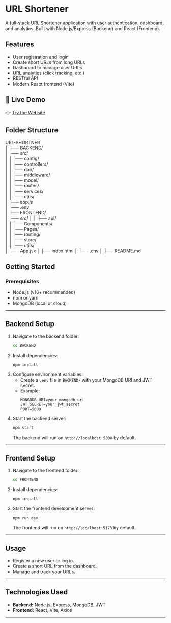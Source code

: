# URL Shortener

A full-stack URL Shortener application with user authentication, dashboard, and analytics. Built with Node.js/Express (Backend) and React (Frontend).

## Features
- User registration and login
- Create short URLs from long URLs
- Dashboard to manage user URLs
- URL analytics (click tracking, etc.)
- RESTful API
- Modern React frontend (Vite)

## 🚀 Live Demo
👉 [Try the Website](https://url-shortner-ochre-phi.vercel.app/)   

## Folder Structure
URL-SHORTNER  
│
├── BACKEND/              
│   ├── src/  
│   │   ├── config/      
│   │   ├── controllers/   
│   │   ├── dao/          
│   │   ├── middleware/   
│   │   ├── model/        
│   │   ├── routes/       
│   │   ├── services/      
│   │   └── utils/        
│   ├── app.js             
│   └── .env              
│
├── FRONTEND/             
│   ├── src/
│   │   ├── api/           
│   │   ├── Components/    
│   │   ├── Pages/         
│   │   ├── routing/     
│   │   ├── store/        
│   │   └── utils/         
│   ├── App.jsx
│   ├── index.html
│   └── .env
│
├── README.md
  
  
## Getting Started

### Prerequisites
- Node.js (v16+ recommended)
- npm or yarn
- MongoDB (local or cloud)

---

## Backend Setup

1. Navigate to the backend folder:
   ```sh
   cd BACKEND
   ```
2. Install dependencies:
   ```sh
   npm install
   ```
3. Configure environment variables:
   - Create a `.env` file in `BACKEND/` with your MongoDB URI and JWT secret.
   - Example:
     ```env
     MONGODB_URI=your_mongodb_uri
     JWT_SECRET=your_jwt_secret
     PORT=5000
     ```
4. Start the backend server:
   ```sh
   npm start
   ```
   The backend will run on `http://localhost:5000` by default.

---

## Frontend Setup

1. Navigate to the frontend folder:
   ```sh
   cd FRONTEND
   ```
2. Install dependencies:
   ```sh
   npm install
   ```
3. Start the frontend development server:
   ```sh
   npm run dev
   ```
   The frontend will run on `http://localhost:5173` by default.

---

## Usage
- Register a new user or log in.
- Create a short URL from the dashboard.
- Manage and track your URLs.

---

## Technologies Used
- **Backend:** Node.js, Express, MongoDB, JWT
- **Frontend:** React, Vite, Axios

---






